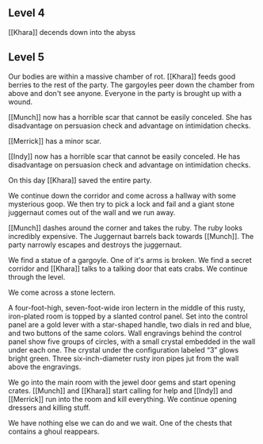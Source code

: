 ## Level 4

[[Khara]] decends down into the abyss

## Level 5

Our bodies are within a massive chamber of rot. [[Khara]] feeds good berries to the rest of the party. The gargoyles peer down the chamber from above and don't see anyone. Everyone in the party is brought up with a wound.

[[Munch]] now has a horrible scar that cannot be easily conceled. She has disadvantage on persuasion check and advantage on intimidation checks.

[[Merrick]] has a minor scar.

[[Indy]] now has a horrible scar that cannot be easily conceled. He has disadvantage on persuasion check and advantage on intimidation checks. 

On this day [[Khara]] saved the entire party.

We continue down the corridor and come across a hallway with some mysterious goop. We then try to pick a lock and fail and a giant stone juggernaut comes out of the wall and we run away.

[[Munch]] dashes around the corner and takes the ruby. The ruby looks incredibly expensive. The Juggernaut barrels back towards [[Munch]]. The party narrowly escapes and destroys the juggernaut.

We find a statue of a gargoyle. One of it's arms is broken. We find a secret corridor and [[Khara]] talks to a talking door that eats crabs. We continue through the level.

We come across a stone lectern.

A four-foot-high, seven-foot-wide iron lectern in the middle of this rusty, iron-plated room is topped by a slanted control panel. Set into the control panel are a gold lever with a star-shaped handle, two dials in red and blue, and two buttons of the same colors. Wall engravings behind the control panel show five groups of circles, with a small crystal embedded in the wall under each one. The crystal under the configuration labeled “3” glows bright green. Three six-inch-diameter rusty iron pipes jut from the wall above the engravings.

We go into the main room with the jewel door gems and start opening crates. [[Munch]] and [[Khara]] start calling for help and [[Indy]] and [[Merrick]] run into the room and kill everything. We continue opening dressers and killing stuff.

We have nothing else we can do and we wait. One of the chests that contains a ghoul reappears.